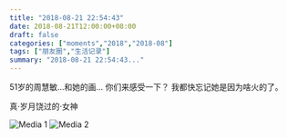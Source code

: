 ```yaml
---
title: "2018-08-21 22:54:43"
date: 2018-08-21T12:00:00+08:00
draft: false
categories: ["moments","2018","2018-08"]
tags: ["朋友圈","生活记录"]
summary: "2018-08-21 22:54:43..."
---
```


51岁的周慧敏…和她的画…
你们来感受一下？
我都快忘记她是因为啥火的了。

真·岁月饶过的·女神

![Media 1](/Moments/photos/2018-08-21/201808212254430.jpg)
![Media 2](/Moments/photos/2018-08-21/201808212254431.jpg)

